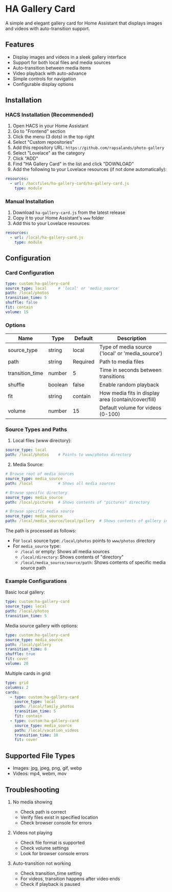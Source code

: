 # HA Gallery Card

A simple and elegant gallery card for Home Assistant that displays images and videos with auto-transition support.

## Features

- Display images and videos in a sleek gallery interface
- Support for both local files and media sources
- Auto-transition between media items
- Video playback with auto-advance
- Simple controls for navigation
- Configurable display options

## Installation

### HACS Installation (Recommended)
1. Open HACS in your Home Assistant
2. Go to "Frontend" section
3. Click the menu (3 dots) in the top right
4. Select "Custom repositories"
5. Add this repository URL: `https://github.com/rapsalands/photo-gallery`
6. Select "Lovelace" as the category
7. Click "ADD"
8. Find "HA Gallery Card" in the list and click "DOWNLOAD"
9. Add the following to your Lovelace resources (if not done automatically):
```yaml
resources:
  - url: /hacsfiles/ha-gallery-card/ha-gallery-card.js
    type: module
```

### Manual Installation
1. Download `ha-gallery-card.js` from the latest release
2. Copy it to your Home Assistant's `www` folder
3. Add this to your Lovelace resources:
```yaml
resources:
  - url: /local/ha-gallery-card.js
    type: module
```

## Configuration

### Card Configuration

```yaml
type: custom:ha-gallery-card
source_type: local     # 'local' or 'media_source'
path: /local/photos
transition_time: 5
shuffle: false
fit: contain
volume: 15
```

### Options

| Name | Type | Default | Description |
|------|------|---------|-------------|
| source_type | string | local | Type of media source ('local' or 'media_source') |
| path | string | Required | Path to media files |
| transition_time | number | 5 | Time in seconds between transitions |
| shuffle | boolean | false | Enable random playback |
| fit | string | contain | How media fits in display area (contain/cover/fill) |
| volume | number | 15 | Default volume for videos (0-100) |

### Source Types and Paths

1. Local files (www directory):
```yaml
source_type: local
path: /local/photos    # Points to www/photos directory
```

2. Media Source:
```yaml
# Browse root of media sources
source_type: media_source
path: /local           # Shows all media sources

# Browse specific directory
source_type: media_source
path: /local/pictures  # Shows contents of "pictures" directory

# Browse specific media source
source_type: media_source
path: /local/media_source/local/gallery  # Shows contents of gallery in local media source
```

The path is processed as follows:
- For `local` source type: `/local/photos` points to `www/photos` directory
- For `media_source` type:
  - `/local` or empty: Shows all media sources
  - `/local/directory`: Shows contents of "directory"
  - `/local/media_source/source/path`: Shows contents of specific media source path

### Example Configurations

Basic local gallery:
```yaml
type: custom:ha-gallery-card
source_type: local
path: /local/photos
transition_time: 5
```

Media source gallery with options:
```yaml
type: custom:ha-gallery-card
source_type: media_source
path: /local/gallery
transition_time: 8
shuffle: true
fit: cover
volume: 20
```

Multiple cards in grid:
```yaml
type: grid
columns: 2
cards:
  - type: custom:ha-gallery-card
    source_type: local
    path: /local/family_photos
    transition_time: 5
    fit: contain
  - type: custom:ha-gallery-card
    source_type: media_source
    path: /local/vacation_videos
    transition_time: 10
    fit: cover
```

## Supported File Types

- Images: jpg, jpeg, png, gif, webp
- Videos: mp4, webm, mov

## Troubleshooting

1. No media showing
   - Check path is correct
   - Verify files exist in specified location
   - Check browser console for errors

2. Videos not playing
   - Check file format is supported
   - Check volume settings
   - Look for browser console errors

3. Auto-transition not working
   - Check transition_time setting
   - For videos, transition happens after video ends
   - Check if playback is paused
